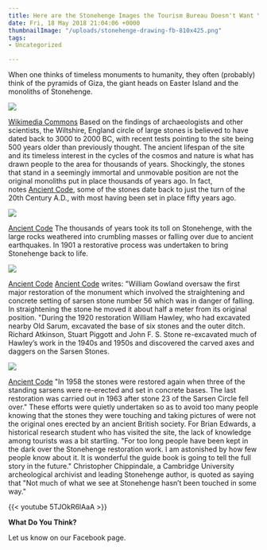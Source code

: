 ```yaml
---
title: Here are the Stonehenge Images the Tourism Bureau Doesn't Want You to See
date: Fri, 18 May 2018 21:04:06 +0000
thumbnailImage: "/uploads/stonehenge-drawing-fb-810x425.png"
tags:
- Uncategorized

---
```

When one thinks of timeless monuments to humanity, they often (probably) think of the pyramids of Giza, the giant heads on Easter Island and the monoliths of Stonehenge. 

![](http://newsattorneys.staging.wpengine.com/wp-content/uploads/2018/05/stonehenge-drawing-1024x865.jpg) 

[Wikimedia Commons](https://commons.wikimedia.org/wiki/File:Stonehenge_-_Wiltonia_sive_Comitatus_Wiltoniensis;_Anglice_Wilshire_(Atlas_van_Loon).jpg) Based on the findings of archaeologists and other scientists, the Wiltshire, England circle of large stones is believed to have dated back to 3000 to 2000 BC, with recent tests pointing to the site being 500 years older than previously thought. The ancient lifespan of the site and its timeless interest in the cycles of the cosmos and nature is what has drawn people to the area for thousands of years. Shockingly, the stones that stand in a seemingly immortal and unmovable position are not the original monoliths put in place thousands of years ago. In fact, notes [Ancient Code](https://ancient-code.com/the-images-stonehenge-dont-want-see/), some of the stones date back to just the turn of the 20th Century A.D., with most having been set in place fifty years ago.

 ![](http://newsattorneys.staging.wpengine.com/wp-content/uploads/2018/05/stonehenge-restoration.jpg)

 [Ancient Code](https://www.ancient-code.com/wp-content/uploads/2013/06/stonehenge_46.jpg) The thousands of years took its toll on Stonehenge, with the large rocks weathered into crumbling masses or falling over due to ancient earthquakes. In 1901 a restorative process was undertaken to bring Stonehenge back to life. 

![](http://newsattorneys.staging.wpengine.com/wp-content/uploads/2018/05/stonehenge-restoration2.jpg)

 [Ancient Code](https://www.ancient-code.com/wp-content/uploads/2013/06/stonehenge_46.jpg) [Ancient Code](https://ancient-code.com/the-images-stonehenge-dont-want-see/) writes: "William Gowland oversaw the first major restoration of the monument which involved the straightening and concrete setting of sarsen stone number 56 which was in danger of falling. In straightening the stone he moved it about half a meter from its original position. "During the 1920 restoration William Hawley, who had excavated nearby Old Sarum, excavated the base of six stones and the outer ditch. Richard Atkinson, Stuart Piggott and John F. S. Stone re-excavated much of Hawley’s work in the 1940s and 1950s and discovered the carved axes and daggers on the Sarsen Stones.

 ![](http://newsattorneys.staging.wpengine.com/wp-content/uploads/2018/05/stonehenge-restoration3.jpg) 

[Ancient Code](https://www.ancient-code.com/wp-content/uploads/2013/06/stonehenge_81.jpg) "In 1958 the stones were restored again when three of the standing sarsens were re-erected and set in concrete bases. The last restoration was carried out in 1963 after stone 23 of the Sarsen Circle fell over." These efforts were quietly undertaken so as to avoid too many people knowing that the stones they were touching and taking pictures of were not the original ones erected by an ancient British society. For Brian Edwards, a historical research student who has visited the site, the lack of knowledge among tourists was a bit startling. "For too long people have been kept in the dark over the Stonehenge restoration work. I am astonished by how few people know about it. It is wonderful the guide book is going to tell the full story in the future." Christopher Chippindale, a Cambridge University archeological archivist and leading Stonehenge author, is quoted as saying that "Not much of what we see at Stonehenge hasn’t been touched in some way."

{{< youtube 5TJOkR6lAaA >}}

**What Do You Think?**

Let us know on our Facebook page.
